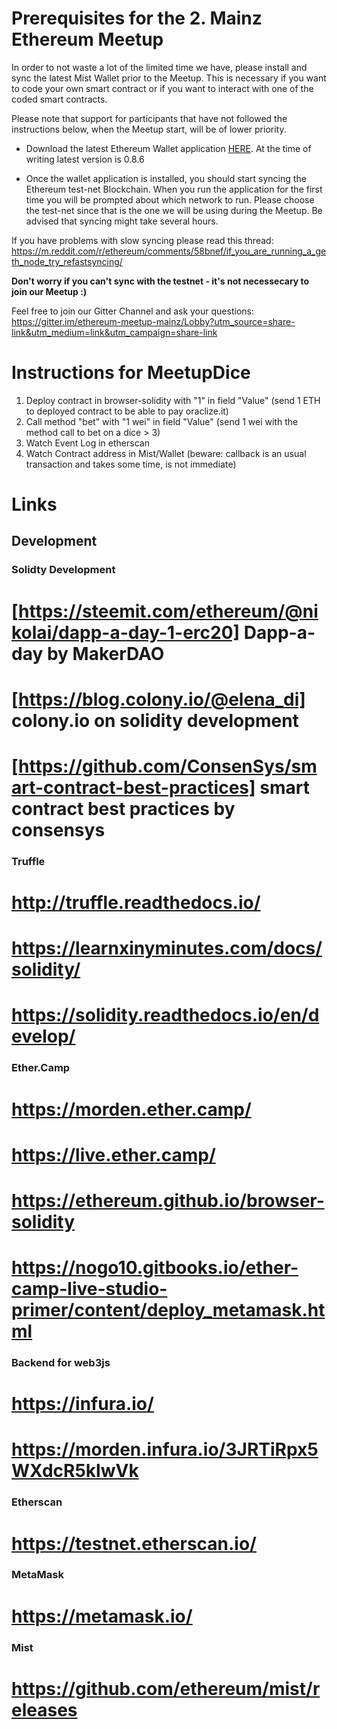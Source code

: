 # Prerequisites for the 2. Mainz Ethereum Meetup

In order to not waste a lot of the limited time we have, please install and sync the latest Mist Wallet prior to the Meetup.
This is necessary if you want to code your own smart contract or if you want to interact with one of the coded smart contracts.

Please note that support for participants that have not followed the instructions below, when the Meetup start, will be of lower priority.

- Download the latest Ethereum Wallet application [HERE](https://github.com/ethereum/mist/releases). At the time of writing latest version is 0.8.6

- Once the wallet application is installed, you should start syncing the Ethereum test-net Blockchain. When you run the application for the first time you will be prompted about which network to run. Please choose the test-net since that is the one we will be using during the Meetup. Be advised that syncing might take several hours.

If you have problems with slow syncing please read this thread: https://m.reddit.com/r/ethereum/comments/58bnef/if_you_are_running_a_geth_node_try_refastsyncing/

<b>Don't worry if you can't sync with the testnet - it's not necessecary to join our Meetup :)</b>

Feel free to join our Gitter Channel and ask your questions:
https://gitter.im/ethereum-meetup-mainz/Lobby?utm_source=share-link&utm_medium=link&utm_campaign=share-link

# Instructions for MeetupDice

1. Deploy contract in browser-solidity with "1" in field "Value" (send 1 ETH to deployed contract to be able to pay oraclize.it)
2. Call method "bet" with "1 wei" in field "Value" (send 1 wei with the method call to bet on a dice > 3)
3. Watch Event Log in etherscan
4. Watch Contract address in Mist/Wallet (beware: callback is an usual transaction and takes some time, is not immediate)

# Links

## Development

### Solidty Development

# [https://steemit.com/ethereum/@nikolai/dapp-a-day-1-erc20] Dapp-a-day by MakerDAO
# [https://blog.colony.io/@elena_di] colony.io on solidity development
# [https://github.com/ConsenSys/smart-contract-best-practices] smart contract best practices by consensys

### Truffle 

# http://truffle.readthedocs.io/
# https://learnxinyminutes.com/docs/solidity/
# https://solidity.readthedocs.io/en/develop/

### Ether.Camp
# https://morden.ether.camp/
# https://live.ether.camp/
# https://ethereum.github.io/browser-solidity
# https://nogo10.gitbooks.io/ether-camp-live-studio-primer/content/deploy_metamask.html

### Backend for web3js
# https://infura.io/
# https://morden.infura.io/3JRTiRpx5WXdcR5klwVk

### Etherscan
# https://testnet.etherscan.io/

### MetaMask
# https://metamask.io/

### Mist
# https://github.com/ethereum/mist/releases